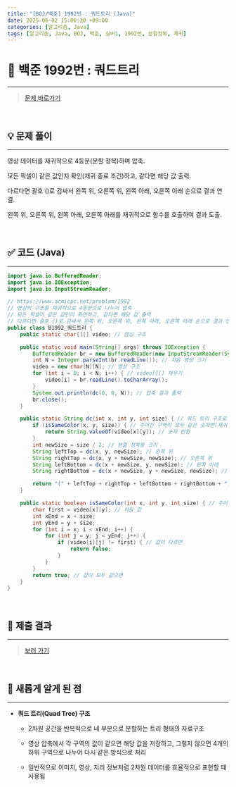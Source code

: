 ```yaml
---
title: "[BOJ/백준] 1992번 : 쿼드트리 (Java)"
date: 2025-06-02 15:06:30 +09:00
categories: [알고리즘, Java]
tags: [알고리즘, Java, BOJ, 백준, 실버1, 1992번, 분할정복, 재귀]
---
```


<!-- ========================================================================== -->

# 📘 백준 1992번 : 쿼드트리

---

> [문제 바로가기](https://www.acmicpc.net/problem/1992)

<br>

<!-- ========================================================================== -->

## 💡 문제 풀이

---

영상 데이터를 재귀적으로 4등분(분할 정복)하며 압축.

모든 픽셀이 같은 값인지 확인(재귀 종료 조건)하고, 같다면 해당 값 출력.

다르다면 괄호 ()로 감싸서 왼쪽 위, 오른쪽 위, 왼쪽 아래, 오른쪽 아래 순으로 결과 연결.

왼쪽 위, 오른쪽 위, 왼쪽 아래, 오른쪽 아래를 재귀적으로 함수를 호출하여 결과 도출.

<br>

<!-- ========================================================================== -->

## ✅ 코드 (Java)

---

```java
import java.io.BufferedReader;
import java.io.IOException;
import java.io.InputStreamReader;

// https://www.acmicpc.net/problem/1992
// 영상의 구조를 재귀적으로 4등분으로 나누어 압축
// 모든 픽셀이 같은 값인지 확인하고, 같다면 해당 값 출력
// 다르다면 괄호 ()로 감싸서 왼쪽 위, 오른쪽 위, 왼쪽 아래, 오른쪽 아래 순으로 결과 연결
public class B1992_쿼드트리 {
	public static char[][] video; // 영상 구조

	public static void main(String[] args) throws IOException {
		BufferedReader br = new BufferedReader(new InputStreamReader(System.in));
		int N = Integer.parseInt(br.readLine()); // 처음 영상 크기
		video = new char[N][N]; // 영상 구조
		for (int i = 0; i < N; i++) { // video[][] 채우기
			video[i] = br.readLine().toCharArray();
		}
		System.out.println(dc(0, 0, N)); // 압축 결과 출력
		br.close();
	}

	public static String dc(int x, int y, int size) { // 쿼드 트리 구조로 압축
		if (isSameColor(x, y, size)) { // 주어진 구역이 모두 같은 숫자면(재귀 종료 조건)
			return String.valueOf(video[x][y]); // 숫자 반환
		}
		int newSize = size / 2; // 분할 정복용 크기
		String leftTop = dc(x, y, newSize); // 왼쪽 위
		String rightTop = dc(x, y + newSize, newSize); // 오른쪽 위
		String leftBottom = dc(x + newSize, y, newSize); // 왼쪽 아래
		String rightBottom = dc(x + newSize, y + newSize, newSize); // 오른쪽 아래

		return "(" + leftTop + rightTop + leftBottom + rightBottom + ")"; // 분할한 값 합치기
	}

	public static boolean isSameColor(int x, int y, int size) { // 주어진 구역이 같은 색(숫자)인지 확인
		char first = video[x][y]; // 처음 값
		int xEnd = x + size;
		int yEnd = y + size;
		for (int i = x; i < xEnd; i++) {
			for (int j = y; j < yEnd; j++) {
				if (video[i][j] != first) { // 값이 다르면
					return false;
				}
			}
		}
		return true; // 값이 모두 같으면
	}
}
```

<br>

<!-- ========================================================================== -->

## 💾 제출 결과

---

> [보러 가기](https://www.acmicpc.net/status?from_mine=1&problem_id=1992&user_id=juyn2000)

<br>

<!-- ========================================================================== -->

## 🧩 새롭게 알게 된 점

---

- **쿼드 트리(Quad Tree) 구조**

  - 2차원 공간을 반복적으로 네 부분으로 분할하는 트리 형태의 자료구조

  - 영상 압축에서 각 구역의 값이 같으면 해당 값을 저장하고, 그렇지 않으면 4개의 하위 구역으로 나누어 다시 같은 방식으로 처리

  - 일반적으로 이미지, 영상, 지리 정보처럼 2차원 데이터를 효율적으로 표현할 때 사용됨

<br>

<!-- ========================================================================== -->

<!--

## 🔗 참고한 자료

---

- []()

- []()

<br>
-->
